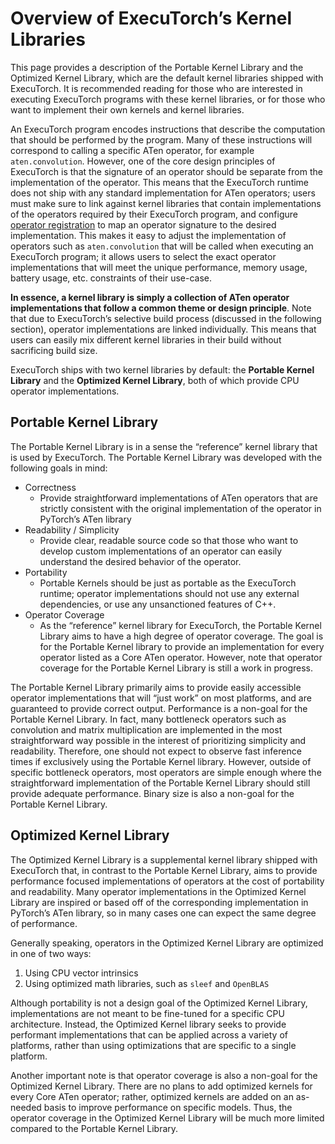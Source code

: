 # Overview of ExecuTorch’s Kernel Libraries

This page provides a description of the Portable Kernel Library and the Optimized Kernel Library, which are the default kernel libraries shipped with ExecuTorch. It is recommended reading for those who are interested in executing ExecuTorch programs with these kernel libraries, or for those who want to implement their own kernels and kernel libraries.

An ExecuTorch program encodes instructions that describe the computation that should be performed by the program. Many of these instructions will correspond to calling a specific ATen operator, for example `aten.convolution`. However, one of the core design principles of ExecuTorch is that the signature of an operator should be separate from the implementation of the operator. This means that the ExecuTorch runtime does not ship with any standard implementation for ATen operators; users must make sure to link against kernel libraries that contain implementations of the operators required by their ExecuTorch program, and configure [operator registration](kernel-library-custom-aten-kernel.md) to map an operator signature to the desired implementation. This makes it easy to adjust the implementation of operators such as `aten.convolution` that will be called when executing an ExecuTorch program; it allows users to select the exact operator implementations that will meet the unique performance, memory usage, battery usage, etc. constraints of their use-case.

**In essence, a kernel library is simply a collection of ATen operator implementations that follow a common theme or design principle**. Note that due to ExecuTorch’s selective build process (discussed in the following section), operator implementations are linked individually. This means that users can easily mix different kernel libraries in their build without sacrificing build size.

ExecuTorch ships with two kernel libraries by default: the **Portable Kernel Library** and the **Optimized Kernel Library**, both of which provide CPU operator implementations.

## Portable Kernel Library

The Portable Kernel Library is in a sense the “reference” kernel library that is used by ExecuTorch. The Portable Kernel Library was developed with the following goals in mind:

* Correctness
    * Provide straightforward implementations of ATen operators that are strictly consistent with the original implementation of the operator in PyTorch’s ATen library
* Readability / Simplicity
    * Provide clear, readable source code so that those who want to develop custom implementations of an operator can easily understand the desired behavior of the operator.
* Portability
    * Portable Kernels should be just as portable as the ExecuTorch runtime; operator implementations should not use any external dependencies, or use any unsanctioned features of C++.
* Operator Coverage
    * As the “reference” kernel library for ExecuTorch, the Portable Kernel Library aims to have a high degree of operator coverage. The goal is for the Portable Kernel library to provide an implementation for every operator listed as a Core ATen operator. However, note that operator coverage for the Portable Kernel Library is still a work in progress.

The Portable Kernel Library primarily aims to provide easily accessible operator implementations that will “just work” on most platforms, and are guaranteed to provide correct output. Performance is a non-goal for the Portable Kernel Library. In fact, many bottleneck operators such as convolution and matrix multiplication are implemented in the most straightforward way possible in the interest of prioritizing simplicity and readability. Therefore, one should not expect to observe fast inference times if exclusively using the Portable Kernel library. However, outside of specific bottleneck operators, most operators are simple enough where the straightforward implementation of the Portable Kernel Library should still provide adequate performance. Binary size is also a non-goal for the Portable Kernel Library.

## Optimized Kernel Library

The Optimized Kernel Library is a supplemental kernel library shipped with ExecuTorch that, in contrast to the Portable Kernel Library, aims to provide performance focused implementations of operators at the cost of portability and readability. Many operator implementations in the Optimized Kernel Library are inspired or based off of the corresponding implementation in PyTorch’s ATen library, so in many cases one can expect the same degree of performance.

Generally speaking, operators in the Optimized Kernel Library are optimized in one of two ways:

1. Using CPU vector intrinsics
2. Using optimized math libraries, such as `sleef` and `OpenBLAS`

Although portability is not a design goal of the Optimized Kernel Library, implementations are not meant to be fine-tuned for a specific CPU architecture. Instead, the Optimized Kernel library seeks to provide performant implementations that can be applied across a variety of platforms, rather than using optimizations that are specific to a single platform.

Another important note is that operator coverage is also a non-goal for the Optimized Kernel Library. There are no plans to add optimized kernels for every Core ATen operator; rather, optimized kernels are added on an as-needed basis to improve performance on specific models. Thus, the operator coverage in the Optimized Kernel Library will be much more limited compared to the Portable Kernel Library.
